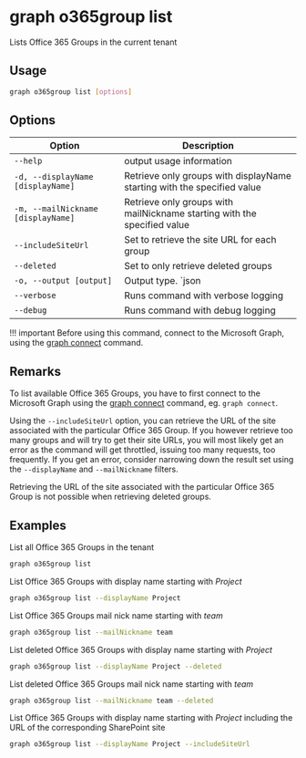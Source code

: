 # graph o365group list

Lists Office 365 Groups in the current tenant

## Usage

```sh
graph o365group list [options]
```

## Options

Option|Description
------|-----------
`--help`|output usage information
`-d, --displayName [displayName]`|Retrieve only groups with displayName starting with the specified value
`-m, --mailNickname [displayName]`|Retrieve only groups with mailNickname starting with the specified value
`--includeSiteUrl`|Set to retrieve the site URL for each group
`--deleted`|Set to only retrieve deleted groups
`-o, --output [output]`|Output type. `json|text`. Default `text`
`--verbose`|Runs command with verbose logging
`--debug`|Runs command with debug logging

!!! important
    Before using this command, connect to the Microsoft Graph, using the [graph connect](../connect.md) command.

## Remarks

To list available Office 365 Groups, you have to first connect to the Microsoft Graph using the [graph connect](../connect.md) command, eg. `graph connect`.

Using the `--includeSiteUrl` option, you can retrieve the URL of the site associated with the particular Office 365 Group. If you however retrieve too many groups and will try to get their site URLs, you will most likely get an error as the command will get throttled, issuing too many requests, too frequently. If you get an error, consider narrowing down the result set using the `--displayName` and `--mailNickname` filters.

Retrieving the URL of the site associated with the particular Office 365 Group is not possible when retrieving deleted groups.

## Examples

List all Office 365 Groups in the tenant

```sh
graph o365group list
```

List Office 365 Groups with display name starting with _Project_

```sh
graph o365group list --displayName Project
```

List Office 365 Groups mail nick name starting with _team_

```sh
graph o365group list --mailNickname team
```

List deleted Office 365 Groups with display name starting with _Project_

```sh
graph o365group list --displayName Project --deleted
```

List deleted Office 365 Groups mail nick name starting with _team_

```sh
graph o365group list --mailNickname team --deleted
```

List Office 365 Groups with display name starting with _Project_ including
the URL of the corresponding SharePoint site

```sh
graph o365group list --displayName Project --includeSiteUrl
```